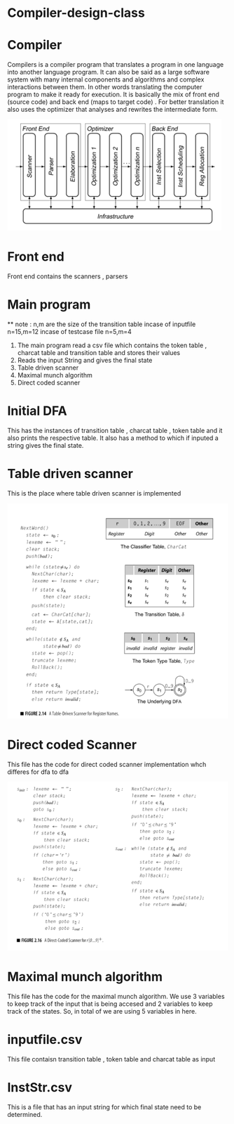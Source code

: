 # Compiler-design-class

# Compiler 
Compilers is a compiler program that translates a program in one language into another language program. It can also be said as a large software system with many internal components and algorithms and complex interactions between them. In other words translating the computer program to make it ready for execution.
 It is basically the mix of front end (source code) and back end (maps to target code) . For better translation it also uses the optimizer that analyses and rewrites the intermediate form. 


![alt text](https://github.com/hridhi/Compiler-design-class-/blob/main/image/compiler.PNG)
# Front end
Front end contains the scanners , parsers 

# Main program
** note : n,m are the size of the transition table
incase of inputfile n=15,m=12
incase of testcase file n=5,m=4
1) The main program read a csv file which contains the token table , charcat table and transition table and stores their values 
2) Reads the input String and gives the final state 
3) Table driven scanner 
4) Maximal munch algorithm 
5) Direct coded scanner 

# Initial DFA 
This has the instances of transition table , charcat table , token table and it also prints the respective table. It also has a method to which if inputed a string gives the final state. 

# Table driven scanner 
This is the place where table driven scanner is implemented 


![alt text](https://github.com/hridhi/Compiler-design-class-/blob/main/image/tabledrivenscanner.PNG)
# Direct coded Scanner 
This file has the code for direct coded scanner implementation whch differes for dfa to dfa 


![alt text](https://github.com/hridhi/Compiler-design-class-/blob/main/image/directcoded.PNG)
# Maximal munch algorithm 
This file has the code for the maximal munch algorithm. We use 3 variables to keep track of the input that is being accesed and 2 variables to keep track of the states. So, in total of we are using 5 variables in here.  

# inputfile.csv 
This file contaisn transition table , token table and charcat table as input 

# InstStr.csv 
This is a file that has an input string for which final state need to be determined. 
